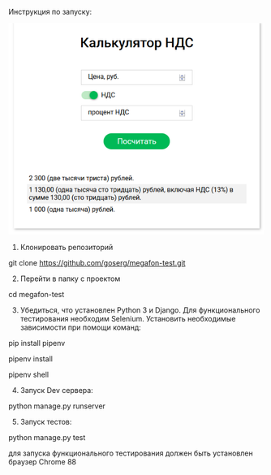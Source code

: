 ﻿Инструкция по запуску:

![v1 screenshot](screenshots/v1.png?raw=true "v1 screenshot")   

1. Клонировать репозиторий

git clone https://github.com/goserg/megafon-test.git

2. Перейти в папку с проектом

cd megafon-test

3. Убедиться, что установлен Python 3 и Django.
Для функционального тестирования необходим Selenium.
Установить необходимые зависимости при помощи команд:

pip install pipenv

pipenv install

pipenv shell


4. Запуск Dev сервера:

python manage.py runserver


5. Запуск тестов:

python manage.py test

для запуска функционального тестирования должен быть установлен браузер Chrome 88
